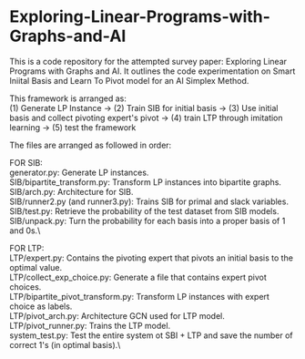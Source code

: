 # Exploring-Linear-Programs-with-Graphs-and-AI
This is a code repository for the attempted survey paper:  Exploring Linear Programs with Graphs and AI. It outlines the code experimentation on Smart Iniital Basis and Learn To Pivot model for an AI Simplex Method.

This framework is arranged as: \
(1) Generate LP Instance -> (2) Train SIB for initial basis -> (3) Use initial basis and collect pivoting expert's pivot -> (4) train LTP through imitation learning -> (5) test the framework

The files are arranged as followed in order:

FOR SIB:\
generator.py: Generate LP instances.\
SIB/bipartite_transform.py: Transform LP instances into bipartite graphs.\
SIB/arch.py: Architecture for SIB.\
SIB/runner2.py (and runner3.py): Trains SIB for primal and slack variables.\
SIB/test.py: Retrieve the probability of the test dataset from SIB models. \
SIB/unpack.py: Turn the probability for each basis into a proper basis of 1 and 0s.\

FOR LTP:\
LTP/expert.py: Contains the pivoting expert that pivots an initial basis to the optimal value.\
LTP/collect_exp_choice.py: Generate a file that contains expert pivot choices.\
LTP/bipartite_pivot_transform.py: Transform LP instances with expert choice as labels.\
LTP/pivot_arch.py: Architecture GCN used for LTP model.\
LTP/pivot_runner.py: Trains the LTP model.\
system_test.py: Test the entire system ot SBI + LTP and save the number of correct 1's (in optimal basis).\
